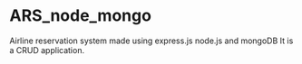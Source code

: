 # ARS_node_mongo
Airline reservation system made using express.js node.js and mongoDB
It is a CRUD application.
